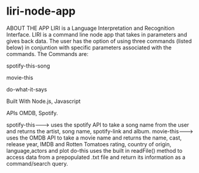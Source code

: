 # liri-node-app
ABOUT THE APP
LIRI is a Language Interpretation and Recognition Interface. LIRI is a command line node app that takes in parameters and gives back data. The user has the option of using three commands (listed below) in conjuntion with specific parameters associated with the commands. The Commands are:

spotify-this-song

movie-this

do-what-it-says

Built With Node.js, Javascript

APIs OMDB, Spotify.

spotify-this--->	uses the spotify API to take a song name from the user and returns the artist, song name, spotify-link and album.
movie-this--->	uses the OMDB API to take a movie name and returns the name, cast, release year, IMDB and Rotten Tomatoes rating, country of origin, language,actors and plot
do-this	uses the built in readFile() method to access data from a prepopulated .txt file and return its information as a command/search query.
